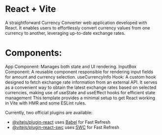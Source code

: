 # React + Vite
A straightforward Currency Converter web application developed with React. It enables users to effortlessly convert currency values from one currency to another, leveraging up-to-date exchange rates.

# Components:
App Component: Manages both state and UI rendering.
InputBox Component: A reusable component responsible for rendering input fields for amount and currency selection.
useCurrencyInfo Hook: A custom hook designed to fetch exchange rate information from an external API. It serves as a convenient way to obtain the latest exchange rates based on selected currencies, making use of useState and useEffect hooks for efficient state management
This template provides a minimal setup to get React working in Vite with HMR and some ESLint rules.

Currently, two official plugins are available:

- [@vitejs/plugin-react](https://github.com/vitejs/vite-plugin-react/blob/main/packages/plugin-react/README.md) uses [Babel](https://babeljs.io/) for Fast Refresh
- [@vitejs/plugin-react-swc](https://github.com/vitejs/vite-plugin-react-swc) uses [SWC](https://swc.rs/) for Fast Refresh
